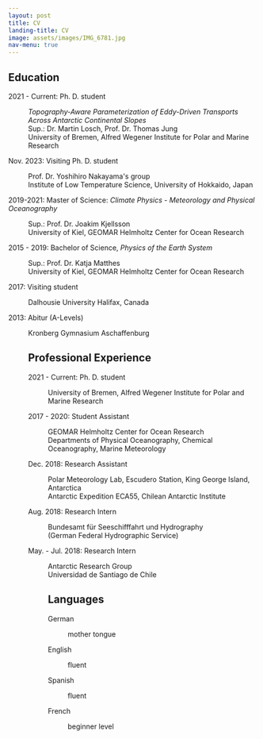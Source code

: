 ```yaml
---
layout: post
title: CV
landing-title: CV
image: assets/images/IMG_6781.jpg
nav-menu: true
---
```


<h2 id="content">Education</h2>
<dl>
	<dt>2021 - Current: Ph. D. student</dt>
	<dd>
		<p><i>Topography-Aware Parameterization of Eddy-Driven Transports Across Antarctic Continental Slopes</i> <br>
		Sup.: Dr. Martin Losch, Prof. Dr. Thomas Jung <br>
	        University of Bremen, Alfred Wegener Institute for Polar and Marine Research</p>
	<dd>
	<dt>Nov. 2023: Visiting Ph. D. student</dt>
	<dd>
		<p>
		Prof. Dr. Yoshihiro Nakayama's group <br>
	        Institute of Low Temperature Science, University of Hokkaido, Japan</p>
	<dd>
	<dt>2019-2021: Master of Science: <i>Climate Physics - Meteorology and Physical Oceanography</i></dt>
	<dd>
		<p>
		Sup.: Prof. Dr. Joakim Kjellsson <br>
	        University of Kiel, GEOMAR Helmholtz Center for Ocean Research</p>
	<dd>
	<dt>2015 - 2019: Bachelor of Science, <i>Physics of the Earth System</i></dt>
	<dd>
		<p>
		Sup.: Prof. Dr. Katja Matthes <br>
		University of Kiel, GEOMAR Helmholtz Center for Ocean Research</p>
	<dd>
	<dt>2017: Visiting student</dt>
	<dd>
		<p>
		Dalhousie University Halifax, Canada</p>
	<dd>
	<dt>2013: Abitur (A-Levels)</dt>
	<dd>
		<p>Kronberg Gymnasium Aschaffenburg</p>
        <dd>
		
<h2 id="content">Professional Experience</h2>
<dl>
	<dt>2021 - Current: Ph. D. student</dt>
	<dd>
		<p>University of Bremen, Alfred Wegener Institute for Polar and Marine Research</p>
	<dd>
 	<dt>2017 - 2020: Student Assistant </dt>
	<dd>
		<p>
		GEOMAR Helmholtz Center for Ocean Research <br>
		Departments of Physical Oceanography, Chemical Oceanography, Marine Meteorology </p>
	<dd>
  	<dt>Dec. 2018: Research Assistant </dt>
	<dd>
		<p>
		Polar Meteorology Lab, Escudero Station, King George Island, Antarctica <br>
		Antarctic Expedition ECA55, Chilean Antarctic Institute </p>
	<dd>
  	<dt>Aug. 2018: Research Intern </dt>
	<dd>
		<p>
		Bundesamt für Seeschifffahrt und Hydrography <br>
		(German Federal Hydrographic Service) </p>
	<dd>
   	<dt>May. - Jul. 2018: Research Intern </dt>
	<dd>
		<p>
		Antarctic Research Group <br>
		Universidad de Santiago de Chile </p>

<h2 id="content">Languages</h2>
<dl>
	<dt>German</dt>
	<dd>
		<p>mother tongue</p>
	<dd>
 	<dt>English</dt>
	<dd>
		<p>fluent</p>
	<dd>
  	<dt>Spanish</dt>
	<dd>
		<p>fluent</p>
	<dd>
  	<dt>French</dt>
	<dd>
		<p>beginner level</p>
	<dd>
